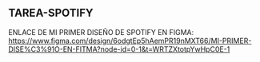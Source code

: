 ## TAREA-SPOTIFY
ENLACE DE MI PRIMER DISEÑO  DE SPOTIFY EN FIGMA:
https://www.figma.com/design/6odgtEp5hAemPR19nMXT66/MI-PRIMER-DISE%C3%91O-EN-FITMA?node-id=0-1&t=WRTZXtotpYwHpC0E-1
